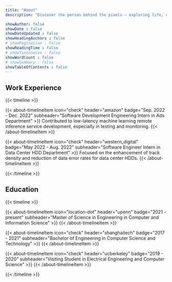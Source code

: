 ```yaml
---
title: "About"
description: "Discover the person behind the pixels – exploring life, coding, and the moments that shape me."

showAuthor: false
showDate : false
showDateUpdated : false
showHeadingAnchors : false
# showPagination : false
showReadingTime : false
# showTaxonomies : false
showWordCount : false
# showSummary : false
showTableOfContents : false
---
```


<!-- ## Skills -->

## Work Experience

{{< timeline >}}

{{< about-timelineItem icon="check" header="amazon" badge="Sep. 2022 - Dec. 2022" subheader="Software Development Engineering Intern in Ads Department" >}}
  Contributed to low-latency machine learning remote inference service development, especially in testing and monitoring.
{{< /about-timelineItem >}}

{{< about-timelineItem icon="check" header="western_digital" badge="May 2022 - Aug. 2022" subheader="Software Engineer Intern in Data Center HDD Department" >}}
  Focused on the enhancement of track density and reduction of data error rates for data center HDDs.
{{< /about-timelineItem >}}

{{< /timeline >}}

## Education

{{< timeline >}}

{{< about-timelineItem icon="location-dot" header="upenn" badge="2021 - present" subheader="Master of Science in Engineering in Computer and Information Science" >}}
{{< /about-timelineItem >}}

{{< about-timelineItem icon="check" header="shanghaitech" badge="2017 - 2021" subheader="Bachelor of Engineering in Computer Science and Technology" >}}
{{< /about-timelineItem >}}

{{< about-timelineItem icon="check" header="ucberkeley" badge="2019 - 2020" subheader="Visiting Student in Electrical Engineering and Computer Science" >}}
{{< /about-timelineItem >}}

{{< /timeline >}}

<!-- ## Projects -->
